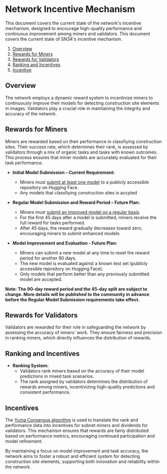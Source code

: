 # Network Incentive Mechanism

This document covers the current state of the network's incentive mechanism, designed to encourage high-quality performance and continuous improvement among miners and validators.
This document covers the current state of SN34's incentive mechanism.
1. [Overview](#overview)
2. [Rewards for Miners](#Rewards-for-Miners)
2. [Rewards for Validators](#Rewards-for-Validators)
3. [Ranking and Incentives](#Ranking-and-Incentives)
5. [Incentive](#incentives)

## Overview

The network employs a dynamic reward system to incentivize miners to continuously improve their models for detecting construction site elements in images. Validators play a crucial role in maintaining the integrity and accuracy of the network.

## Rewards for Miners
Miners are rewarded based on their performance in classfiying construction sites. Their success rate, which determines their rank, is assessed by validators through a mix of organic tasks and tasks with known outcomes. This process ensures that miner models are accurately evaluated for their task performance.

- **Initial Model Submission – Current Requirement:**
  - Miners must <a href="Mining.md#Submitted-a-model">submit at least one model</a> to a publicly accessible repository on Hugging Face.
  - Any models that classfiying construction sites is accpted

- **Regular Model Submission and Reward Period – Future Plan:**
  - Miners must <a href="Mining.md#Submitted-a-model">submit an improved model on a regular basis</a>.
  - For the first 45 days after a model is submitted, miners receive the full reward for tasks performed.
  - After 45 days, the reward gradually decreases toward zero, encouraging miners to submit enhanced models.

- **Model Improvement and Evaluation - Future Plan:**
  - Miners can submit a new model at any time to reset the reward period for another 90 days.
  - The new model is evaluated against a known test set (publicly accessible repository on Hugging Face).
  - Only models that perform better than any previously submitted model are accepted.

**Note: The 90-day reward period and the 45-day split are subject to change. More details will be published to the community in advance before the Regular Model Submission requirements take effect.**
 
## Rewards for Validators

Validators are rewarded for their role in safeguarding the network by assessing the accuracy of miners' work. They ensure fairness and precision in ranking miners, which directly influences the distribution of rewards.

## Ranking and Incentives

- **Ranking System:**
  - Validators rank miners based on the accuracy of their model predictions in mixed task scenarios.
  - The rank assigned by validators determines the distribution of rewards among miners, incentivizing high-quality predictions and consistent performance.

## Incentives

The [Yuma Consensus algorithm](https://docs.bittensor.com/yuma-consensus) is used to translate the rank and performance data into incentives for subnet miners and dividends for validators. This mechanism ensures that rewards are fairly distributed based on performance metrics, encouraging continued participation and model refinement.

By maintaining a focus on model improvement and task accuracy, the network aims to foster a robust and efficient system for detecting construction site elements, supporting both innovation and reliability within the network.
